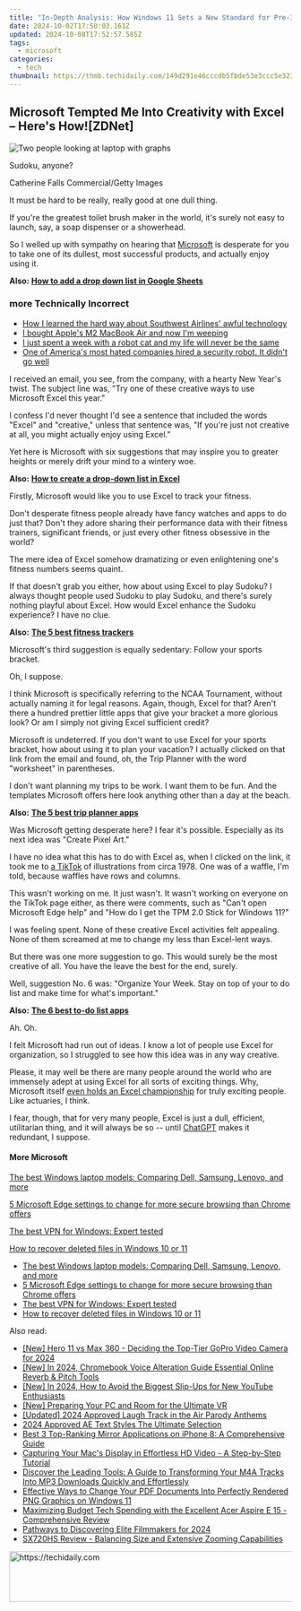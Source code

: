 ```yaml
---
title: "In-Depth Analysis: How Windows 11 Sets a New Standard for Pre-Installed Security with Microsoft's Latest Updates | ZDNet"
date: 2024-10-02T17:50:03.161Z
updated: 2024-10-08T17:52:57.585Z
tags:
  - microsoft
categories:
  - tech
thumbnail: https://thmb.techidaily.com/149d291e46cccdb5fbde53e3ccc5e323925f68f6dae64a738d899c5649945d21.jpg
---
```


## Microsoft Tempted Me Into Creativity with Excel – Here's How![ZDNet]

![Two people looking at laptop with graphs](https://www.zdnet.com/a/img/resize/eafd1a387bb7e6b0265f3284c302e0f46ce07339/2023/02/03/af3b58e0-11c8-4c69-a84b-e91c7dc510eb/gettyimages-1441723112.jpg?auto=webp&width=1280)

Sudoku, anyone?

Catherine Falls Commercial/Getty Images

It must be hard to be really, really good at one dull thing.

If you're the greatest toilet brush maker in the world, it's surely not easy to launch, say, a soap dispenser or a showerhead.

So I welled up with sympathy on hearing that [Microsoft](https://www.zdnet.com/home-and-office/work-life/microsoft-teams-premium-is-getting-a-gpt-boost-via-openai/) is desperate for you to take one of its dullest, most successful products, and actually enjoy using it.

**Also:** [**How to add a drop down list in Google Sheets**](https://www.zdnet.com/home-and-office/work-life/how-to-add-a-drop-down-list-in-google-sheets/)

### more Technically Incorrect

* [How I learned the hard way about Southwest Airlines' awful technology](https://www.zdnet.com/article/how-i-learned-the-hard-way-about-southwest-airlines-awful-technology/)
* [I bought Apple's M2 MacBook Air and now I'm weeping](https://www.zdnet.com/article/i-bought-apples-m2-macbook-air-and-now-im-weeping/)
* [I just spent a week with a robot cat and my life will never be the same](https://www.zdnet.com/article/i-just-spent-a-week-with-a-robot-cat-and-my-life-will-never-be-the-same/)
* [One of America's most hated companies hired a security robot. It didn't go well](https://www.zdnet.com/article/one-of-americas-most-hated-companies-hired-a-security-robot-it-didnt-go-well/)

I received an email, you see, from the company, with a hearty New Year's twist. The subject line was, "Try one of these creative ways to use Microsoft Excel this year." 

I confess I'd never thought I'd see a sentence that included the words "Excel" and "creative," unless that sentence was, "If you're just not creative at all, you might actually enjoy using Excel." 

Yet here is Microsoft with six suggestions that may inspire you to greater heights or merely drift your mind to a wintery woe.

**Also:** [**How to create a drop-down list in Excel**](https://www.zdnet.com/home-and-office/work-life/how-to-create-a-drop-down-list-in-excel/)

Firstly, Microsoft would like you to use Excel to track your fitness. 

Don't desperate fitness people already have fancy watches and apps to do just that? Don't they adore sharing their performance data with their fitness trainers, significant friends, or just every other fitness obsessive in the world? 

The mere idea of Excel somehow dramatizing or even enlightening one's fitness numbers seems quaint.

If that doesn't grab you either, how about using Excel to play Sudoku? I always thought people used Sudoku to play Sudoku, and there's surely nothing playful about Excel. How would Excel enhance the Sudoku experience? I have no clue.

**Also:** [**The 5 best fitness trackers**](https://www.zdnet.com/article/best-fitness-tracker/) 

Microsoft's third suggestion is equally sedentary: Follow your sports bracket.

Oh, I suppose. 

I think Microsoft is specifically referring to the NCAA Tournament, without actually naming it for legal reasons. Again, though, Excel for that? Aren't there a hundred prettier little apps that give your bracket a more glorious look? Or am I simply not giving Excel sufficient credit?

Microsoft is undeterred. If you don't want to use Excel for your sports bracket, how about using it to plan your vacation? I actually clicked on that link from the email and found, oh, the Trip Planner with the word "worksheet" in parentheses. 

I don't want planning my trips to be work. I want them to be fun. And the templates Microsoft offers here look anything other than a day at the beach.

**Also:** [**The 5 best trip planner apps**](https://www.zdnet.com/article/best-trip-planner-app/)

Was Microsoft getting desperate here? I fear it's possible. Especially as its next idea was "Create Pixel Art." 

I have no idea what this has to do with Excel as, when I clicked on the link, it took me to [a TikTok](https://www.tiktok.com/@microsoft365/video/7017812421733633285?ocid=cmm50bixyyq) of illustrations from circa 1978\. One was of a waffle, I'm told, because waffles have rows and columns. 

This wasn't working on me. It just wasn't. It wasn't working on everyone on the TikTok page either, as there were comments, such as "Can't open Microsoft Edge help" and "How do I get the TPM 2.0 Stick for Windows 11?"

I was feeling spent. None of these creative Excel activities felt appealing. None of them screamed at me to change my less than Excel-lent ways.

But there was one more suggestion to go. This would surely be the most creative of all. You have the leave the best for the end, surely.

Well, suggestion No. 6 was: "Organize Your Week. Stay on top of your to do list and make time for what's important."

**Also:** [**The 6 best to-do list apps**](https://www.zdnet.com/home-and-office/work-life/best-to-do-list-app/)

Ah. Oh.

I felt Microsoft had run out of ideas. I know a lot of people use Excel for organization, so I struggled to see how this idea was in any way creative.

Please, it may well be there are many people around the world who are immensely adept at using Excel for all sorts of exciting things. Why, Microsoft itself [even holds an Excel championship](https://www.zdnet.com/article/i-just-watched-microsoft-try-to-make-excel-exciting-recovery-wont-be-easy/) for truly exciting people. Like actuaries, I think.

I fear, though, that for very many people, Excel is just a dull, efficient, utilitarian thing, and it will always be so -- until [ChatGPT](https://www.zdnet.com/article/chatgpts-next-big-challenge-helping-microsoft-to-challenge-google-search/) makes it redundant, I suppose.

#### More Microsoft

[The best Windows laptop models: Comparing Dell, Samsung, Lenovo, and more](https://www.zdnet.com/article/best-windows-laptop/ "The best Windows laptop models: Comparing Dell, Samsung, Lenovo, and more")

[5 Microsoft Edge settings to change for more secure browsing than Chrome offers](https://www.zdnet.com/article/5-microsoft-edge-settings-to-change-for-more-secure-browsing-than-chrome-offers/ "5 Microsoft Edge settings to change for more secure browsing than Chrome offers")

[The best VPN for Windows: Expert tested](https://www.zdnet.com/article/best-vpn-for-windows-pc/ "The best VPN for Windows: Expert tested")

[How to recover deleted files in Windows 10 or 11](https://www.zdnet.com/article/how-to-recover-deleted-files-in-windows-10-or-11/ "How to recover deleted files in Windows 10 or 11")

* [The best Windows laptop models: Comparing Dell, Samsung, Lenovo, and more](https://www.zdnet.com/article/best-windows-laptop/ "The best Windows laptop models: Comparing Dell, Samsung, Lenovo, and more")
* [5 Microsoft Edge settings to change for more secure browsing than Chrome offers](https://www.zdnet.com/article/5-microsoft-edge-settings-to-change-for-more-secure-browsing-than-chrome-offers/ "5 Microsoft Edge settings to change for more secure browsing than Chrome offers")
* [The best VPN for Windows: Expert tested](https://www.zdnet.com/article/best-vpn-for-windows-pc/ "The best VPN for Windows: Expert tested")
* [How to recover deleted files in Windows 10 or 11](https://www.zdnet.com/article/how-to-recover-deleted-files-in-windows-10-or-11/ "How to recover deleted files in Windows 10 or 11")

<ins class="adsbygoogle"
     style="display:block"
     data-ad-format="autorelaxed"
     data-ad-client="ca-pub-7571918770474297"
     data-ad-slot="1223367746"></ins>

<ins class="adsbygoogle"
     style="display:block"
     data-ad-client="ca-pub-7571918770474297"
     data-ad-slot="8358498916"
     data-ad-format="auto"
     data-full-width-responsive="true"></ins>

<span class="atpl-alsoreadstyle">Also read:</span>
<div><ul>
<li><a href="https://fox-http.techidaily.com/new-hero-11-vs-max-360-deciding-the-top-tier-gopro-video-camera-for-2024/"><u>[New] Hero 11 vs Max 360 - Deciding the Top-Tier GoPro Video Camera for 2024</u></a></li>
<li><a href="https://fox-direct.techidaily.com/new-in-2024-chromebook-voice-alteration-guide-essential-online-reverb-and-pitch-tools/"><u>[New] In 2024, Chromebook Voice Alteration Guide Essential Online Reverb & Pitch Tools</u></a></li>
<li><a href="https://youtube-zero.techidaily.com/n-2024-how-to-avoid-the-biggest-slip-ups-for-new-youtube-enthusiasts/"><u>[New] In 2024, How to Avoid the Biggest Slip-Ups for New YouTube Enthusiasts</u></a></li>
<li><a href="https://extra-skills.techidaily.com/new-preparing-your-pc-and-room-for-the-ultimate-vr/"><u>[New] Preparing Your PC and Room for the Ultimate VR</u></a></li>
<li><a href="https://youtube-zero.techidaily.com/ed-2024-approved-laugh-track-in-the-air-parody-anthems/"><u>[Updated] 2024 Approved Laugh Track in the Air Parody Anthems</u></a></li>
<li><a href="https://extra-lessons.techidaily.com/2024-approved-ae-text-styles-the-ultimate-selection/"><u>2024 Approved AE Text Styles The Ultimate Selection</u></a></li>
<li><a href="https://win-help.techidaily.com/best-3-top-ranking-mirror-applications-on-iphone-8-a-comprehensive-guide/"><u>Best 3 Top-Ranking Mirror Applications on iPhone 8: A Comprehensive Guide</u></a></li>
<li><a href="https://win-help.techidaily.com/capturing-your-macs-display-in-effortless-hd-video-a-step-by-step-tutorial/"><u>Capturing Your Mac's Display in Effortless HD Video - A Step-by-Step Tutorial</u></a></li>
<li><a href="https://win-help.techidaily.com/discover-the-leading-tools-a-guide-to-transforming-your-m4a-tracks-into-mp3-downloads-quickly-and-effortlessly/"><u>Discover the Leading Tools: A Guide to Transforming Your M4A Tracks Into MP3 Downloads Quickly and Effortlessly</u></a></li>
<li><a href="https://win-help.techidaily.com/effective-ways-to-change-your-pdf-documents-into-perfectly-rendered-png-graphics-on-windows-11/"><u>Effective Ways to Change Your PDF Documents Into Perfectly Rendered PNG Graphics on Windows 11</u></a></li>
<li><a href="https://buynow-marvelous.techidaily.com/maximizing-budget-tech-spending-with-the-excellent-acer-aspire-e-15-comprehensive-review/"><u>Maximizing Budget Tech Spending with the Excellent Acer Aspire E 15 - Comprehensive Review</u></a></li>
<li><a href="https://extra-support.techidaily.com/pathways-to-discovering-elite-filmmakers-for-2024/"><u>Pathways to Discovering Elite Filmmakers for 2024</u></a></li>
<li><a href="https://ai-live-streaming.techidaily.com/sx720hs-review-balancing-size-and-extensive-zooming-capabilities/"><u>SX720HS Review - Balancing Size and Extensive Zooming Capabilities</u></a></li>
</ul></div>

<!-- affiliate ads begin -->
<a href="https://aligracehair.sjv.io/c/5597632/1918666/19272" target="_top" id="1918666">
  <img src="//a.impactradius-go.com/display-ad/19272-1918666" border="0" alt="https://techidaily.com" width="728" height="90"/>
</a>
<img height="0" width="0" src="https://aligracehair.sjv.io/i/5597632/1918666/19272" style="position:absolute;visibility:hidden;" border="0" />
<!-- affiliate ads end -->

